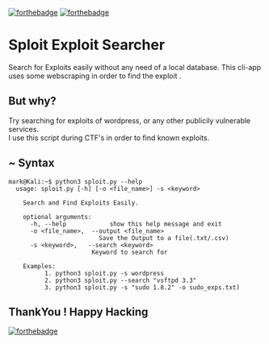 [![forthebadge](https://forthebadge.com/images/badges/built-with-love.svg)](https://forthebadge.com)
[![forthebadge](https://forthebadge.com/images/badges/open-source.svg)](https://forthebadge.com)
# Sploit Exploit Searcher
  Search for Exploits easily without any need of a local database.
  This cli-app uses some webscraping in order to find the exploit .

## But why?
  Try searching for exploits of wordpress, or any other publicily vulnerable services.  
  I use this script during CTF's in order to find known exploits.

## ~ Syntax 
  ```
  mark@Kali:~$ python3 sploit.py --help
    usage: sploit.py [-h] [-o <file_name>] -s <keyword>

      Search and Find Exploits Easily.

      optional arguments:
        -h, --help            show this help message and exit
        -o <file_name>,  --output <file_name>
                           Save the Output to a file(.txt/.csv)
        -s <keyword>,   --search <keyword>
                         Keyword to search for

      Examples:
            1. python3 sploit.py -s wordpress
            2. python3 sploit.py --search "vsftpd 3.3"
            3. python3 sploit.py -s "sudo 1.8.2" -o sudo_exps.txt)

  ```
  
  
  ## ThankYou ! Happy Hacking
 [![forthebadge](https://forthebadge.com/images/badges/powered-by-coffee.svg)](https://forthebadge.com) 
